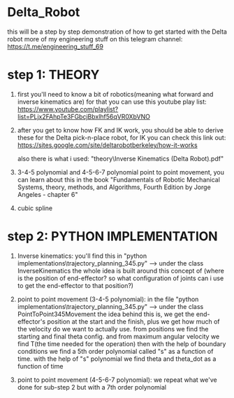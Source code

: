 # Delta_Robot

 this will be a step by step demonstration of how to get started with the Delta robot
 more of my engineering stuff on this telegram channel: 
 https://t.me/engineering_stuff_69


# step 1: THEORY

   1. first you'll need to know a bit of robotics(meaning what forward and inverse kinematics are)
      for that you can use this youtube play list:
      https://www.youtube.com/playlist?list=PLjx2FAhpTe3FGbcjBbxlhf56qVR0XbVNO
 
   2. after you get to know how FK and IK work, you should be able to derive these for the Delta pick-n-place robot, for IK you can 
      check this link out:
      https://sites.google.com/site/deltarobotberkeley/how-it-works

      also there is what i used: "theory\Inverse Kinematics (Delta Robot).pdf"

   3. 3-4-5 polynomial and 4-5-6-7 polynomial point to point movement, you can learn about this in the book "Fundamentals of Robotic 
       Mechanical Systems, theory, methods, and Algorithms, Fourth Edition by Jorge Angeles - chapter 6"

   4. cubic spline 


# step 2: PYTHON IMPLEMENTATION 

   1. Inverse kinematics:
      you'll find this in "python implementations\trajectory_planning_345.py" --> under the class InverseKinematics
      the whole idea is built around this concept of (where is the position of end-effector? so what configuration of joints can i use to get the end-effector to that position?)

   2. point to point movement (3-4-5 polynomial):
      in the file "python implementations\trajectory_planning_345.py" --> under the class PointToPoint345Movement
      the idea behind this is, we get the end-effector's position at the start and the finish, plus we get how much of the velocity do we want to actually use. 
      from positions we find the starting and final theta config. and from maximum angular velocity we find T(the time needed for the operation)
      then with the help of boundary conditions we find a 5th order polynomial called "s" as a function of time. 
      with the help of "s" polynomial we find theta and theta_dot as a function of time 

   3. point to point movement (4-5-6-7 polynomial):
      we repeat what we've done for sub-step 2 but with a 7th order polynomial

